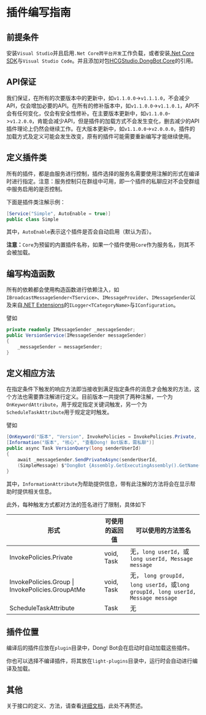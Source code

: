 # 插件编写指南

## 前提条件

安装`Visual Studio`并且启用`.Net Core跨平台开发`工作负载，或者安装[.Net Core SDK](https://dotnet.microsoft.com/download/dotnet-core)与`Visual Studio Code`。并且添加对包[HCGStudio.DongBot.Core](https://www.nuget.org/packages/HCGStudio.DongBot.Core/)的引用。

## API保证

我们保证，在所有的次要版本中的更新中，如`v1.1.0.0`->`v1.1.1.0`，不会减少API，仅会增加必要的API。在所有的修补版本中，如`v1.1.0.0`->`v1.1.0.1`，API不会有任何变化，仅会有安全性修补。在主要版本更新中，如`v1.1.0.0`->`v1.2.0.0`，肯能会减少API，但是插件的加载方式不会发生变化，删去减少的API插件理论上仍然会继续工作。在大版本更新中，如`v1.1.0.0`->`v2.0.0.0`，插件的加载方式及定义可能会发生改变，原有的插件可能需要重新编写才能继续使用。

## 定义插件类

所有的插件，都是由服务进行控制，插件选择的服务名需要使用注解的形式在编译时进行指定。注意：服务控制只在群组中可用，即一个插件的私聊应对不会受群组中服务启用的是否控制。

下面是插件类注解示例：

``` C#
[Service("Simple", AutoEnable = true)]
public class Simple
```

其中，`AutoEnable`表示这个插件是否会自动启用（默认为否）。

**注意：**`Core`为预留的内置插件名称，如果一个插件使用`Core`作为服务名，则其不会被加载。

## 编写构造函数

所有的依赖都会使用构造函数进行依赖注入，如`IBroadcastMessageSender<TService>`、`IMessageProvider`、`IMessageSender`以及来自[.NET Extensions](https://github.com/dotnet/extensions)的`ILogger<TCategoryName>`与`IConfiguration`。

譬如

``` C#
private readonly IMessageSender _messageSender;
public VersionService(IMessageSender messageSender)
{
	_messageSender = messageSender;
}
```

## 定义相应方法

在指定条件下触发的响应方法即当接收到满足指定条件的消息才会触发的方法，这个方法也需要靠注解进行定义。目前版本一共提供了两种注解，一个为`OnKeywordAttribute`，用于规定指定关键词触发，另一个为`ScheduleTaskAttribute`用于规定定时触发。

譬如

``` C#
[OnKeyword("版本", "Version", InvokePolicies = InvokePolicies.Private, KeywordPolicy = KeywordPolicy.Trim)]
[Information("版本", "核心", "查看Dong! Bot版本，需私聊")]
public async Task VersionQuery(long senderUserId)
{
	await _messageSender.SendPrivateAsync(senderUserId,
	(SimpleMessage) $"DongBot {Assembly.GetExecutingAssembly().GetName().Version}");
}
```

其中，`InformationAttribute`为帮助提供信息，带有此注解的方法将会在显示帮助时提供相关信息。

此外，每种触发方式都对方法的签名进行了限制，具体如下

| 形式                                             | 可使用的返回值 | 可以使用的方法签名                                           |
| ------------------------------------------------ | -------------- | ------------------------------------------------------------ |
| InvokePolicies.Private                           | void, Task     | 无，`long userId`，或 `long userId, Message message`         |
| InvokePolicies.Group \| InvokePolicies.GroupAtMe | void, Task     | 无， `long groupId, long userId`，或`long groupId, long userId, Message message` |
| ScheduleTaskAttribute                            | Task           | 无                                                           |

## 插件位置

编译后的插件应放在`plugin`目录中，Dong! Bot会在启动时自动加载这些插件。

你也可以选择不编译插件，将其放在`light-plugins`目录中，运行时会自动进行编译及加载。

## 其他

关于接口的定义、方法，请查看[详细文档](https://hcgstudio.github.io/DongBot/api/HCGStudio.DongBot.Core.Service.html)，此处不再赘述。
